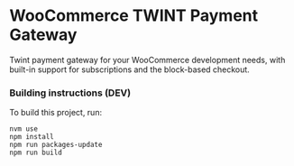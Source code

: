 # WooCommerce TWINT Payment Gateway

Twint payment gateway for your WooCommerce development needs, with built-in support for subscriptions and the block-based checkout.

### Building instructions (DEV)

To build this project, run: 

```
nvm use
npm install
npm run packages-update
npm run build
```
